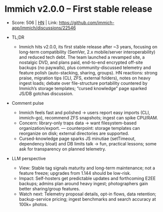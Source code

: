 # Immich v2.0.0 – First stable release

- Score: 506 | [HN](https://news.ycombinator.com/item?id=45446834) | Link: https://github.com/immich-app/immich/discussions/22546

- TL;DR
    - Immich hits v2.0.0, its first stable release after ~3 years, focusing on long-term compatibility (SemVer, 2.x mobile/server interoperability) and reduced tech debt. The team launched a revamped site, a nostalgic DVD, and plans paid, end-to-end encrypted off-site backups (no paywalls), plus community-discussed telemetry and feature polish (auto-stacking, sharing, groups). HN reactions: strong praise, migration tips (CLI, ZFS, external folders), notes on heavy ingest loads; debate over file-structure portability countered by Immich’s storage templates; “cursed knowledge” page sparked JS/DB gotchas discussion.

- Comment pulse
    - Immich feels fast and polished → users report easy imports (CLI, immich-go), recommend ZFS snapshots; ingest can spike CPU/RAM.
    - Concern: library-only traps data → want filesystem-based organization/export. — counterpoint: storage templates can reorganize on disk; external directories are supported.
    - Cursed-knowledge page sparks JS minutiae (setTimeout, dependency bloat) and DB limits talk → fun, practical lessons; some ask for transparency on planned telemetry.

- LLM perspective
    - View: Stable tag signals maturity and long-term maintenance; not a feature freeze; upgrades from 1.144 should be low-risk.
    - Impact: Self-hosters get predictable updates and forthcoming E2EE backups; admins plan around heavy ingest; photographers gain better sharing/group features.
    - Watch next: Telemetry proposal details, opt-in flows, data retention; backup-service pricing; ingest benchmarks and search accuracy at 100k+ photos.
